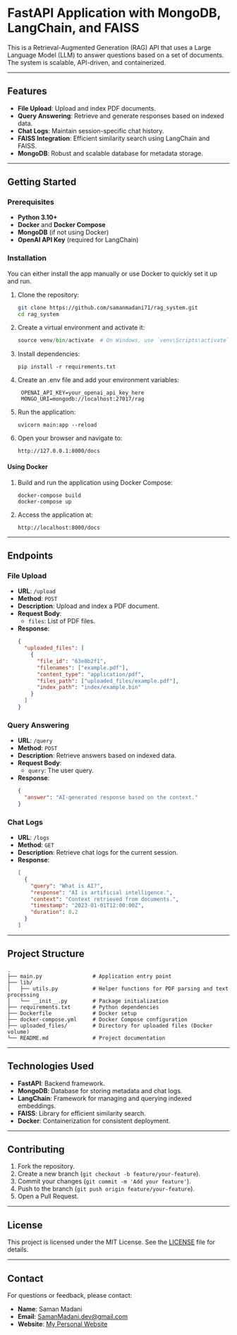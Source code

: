# FastAPI Application with MongoDB, LangChain, and FAISS

This is a Retrieval-Augmented Generation (RAG) API that uses a Large Language Model (LLM) to answer questions based on a set of documents. The system is scalable, API-driven, and containerized.

---

## Features

- **File Upload**: Upload and index PDF documents.
- **Query Answering**: Retrieve and generate responses based on indexed data.
- **Chat Logs**: Maintain session-specific chat history.
- **FAISS Integration**: Efficient similarity search using LangChain and FAISS.
- **MongoDB**: Robust and scalable database for metadata storage.

---

## Getting Started

### Prerequisites

- **Python 3.10+**
- **Docker** and **Docker Compose**
- **MongoDB** (if not using Docker)
- **OpenAI API Key** (required for LangChain)

### Installation

You can either install the app manually or use Docker to quickly set it up and run.

1. Clone the repository:

   ```bash
   git clone https://github.com/samanmadani71/rag_system.git
   cd rag_system
   ```

2. Create a virtual environment and activate it:
   ```python -m venv venv
   source venv/bin/activate  # On Windows, use `venv\Scripts\activate`
   ```
3. Install dependencies:

   ```
   pip install -r requirements.txt
   ```

4. Create an .env file and add your environment variables:

   ```
    OPENAI_API_KEY=your_openai_api_key_here
    MONGO_URI=mongodb://localhost:27017/rag
   ```

5. Run the application:

   ```
   uvicorn main:app --reload
   ```

6. Open your browser and navigate to:

   ```
   http://127.0.0.1:8000/docs
   ```

#### Using Docker

1. Build and run the application using Docker Compose:

   ```
   docker-compose build
   docker-compose up
   ```

2. Access the application at:
   ```
   http://localhost:8000/docs
   ```

---

## Endpoints

### **File Upload**

- **URL**: `/upload`
- **Method**: `POST`
- **Description**: Upload and index a PDF document.
- **Request Body**:
  - `files`: List of PDF files.
- **Response**:
  ```json
  {
    "uploaded_files": [
      {
        "file_id": "63e8b2f1",
        "filenames": ["example.pdf"],
        "content_type": "application/pdf",
        "files_path": ["uploaded_files/example.pdf"],
        "index_path": "index/example.bin"
      }
    ]
  }
  ```

### **Query Answering**

- **URL**: `/query`
- **Method**: `POST`
- **Description**: Retrieve answers based on indexed data.
- **Request Body**:
  - `query`: The user query.
- **Response**:
  ```json
  {
    "answer": "AI-generated response based on the context."
  }
  ```

### **Chat Logs**

- **URL**: `/logs`
- **Method**: `GET`
- **Description**: Retrieve chat logs for the current session.
- **Response**:
  ```json
  [
    {
      "query": "What is AI?",
      "response": "AI is artificial intelligence.",
      "context": "Context retrieved from documents.",
      "timestamp": "2023-01-01T12:00:00Z",
      "duration": 0.2
    }
  ]
  ```

---

## Project Structure

```plaintext
.
├── main.py                # Application entry point
├── lib/
│   ├── utils.py           # Helper functions for PDF parsing and text processing
│   └── __init__.py        # Package initialization
├── requirements.txt       # Python dependencies
├── Dockerfile             # Docker setup
├── docker-compose.yml     # Docker Compose configuration
├── uploaded_files/        # Directory for uploaded files (Docker volume)
└── README.md              # Project documentation
```

---

## Technologies Used

- **FastAPI**: Backend framework.
- **MongoDB**: Database for storing metadata and chat logs.
- **LangChain**: Framework for managing and querying indexed embeddings.
- **FAISS**: Library for efficient similarity search.
- **Docker**: Containerization for consistent deployment.

---

## Contributing

1. Fork the repository.
2. Create a new branch (`git checkout -b feature/your-feature`).
3. Commit your changes (`git commit -m 'Add your feature'`).
4. Push to the branch (`git push origin feature/your-feature`).
5. Open a Pull Request.

---

## License

This project is licensed under the MIT License. See the [LICENSE](LICENSE) file for details.

---

## Contact

For questions or feedback, please contact:

- **Name**: Saman Madani
- **Email**: SamanMadani.dev@gmail.com
- **Website**: [My Personal Website](https://samanmadani.ir)
